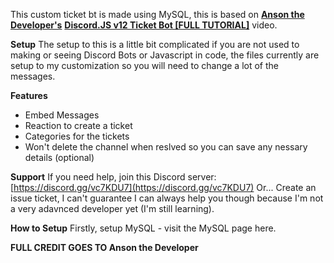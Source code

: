This custom ticket bt is made using MySQL, this is based on **[Anson the Developer's](https://www.youtube.com/c/AnsonDevAcademy/)** 
**[ Discord.JS v12 Ticket Bot [FULL TUTORIAL]](https://www.youtube.com/watch?v=KctjPfO5LxU)** video. 

**Setup**
The setup to this is a little bit complicated if you are not used to making or seeing Discord Bots or Javascript in code, the files currently are setup to my customization so you will need to change a lot of the messages.

**Features**
- Embed Messages
- Reaction to create a ticket
- Categories for the tickets
- Won't delete the channel when reslved so you can save any nessary details (optional)


**Support**
If you need help, join this Discord server:
[https://discord.gg/vc7KDU7](https://discord.gg/vc7KDU7)
Or...
Create an issue ticket, I can't guarantee I can always help you though because I'm not a very adavnced developer yet (I'm still learning).



**How to Setup**
Firstly, setup MySQL - visit the MySQL page here.

**FULL CREDIT GOES TO Anson the Developer**
